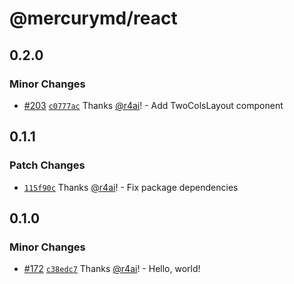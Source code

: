 # @mercurymd/react

## 0.2.0

### Minor Changes

- [#203](https://github.com/r4ai/mercury/pull/203) [`c0777ac`](https://github.com/r4ai/mercury/commit/c0777acc393871671da850e65a53a1c354891f6e) Thanks [@r4ai](https://github.com/r4ai)! - Add TwoColsLayout component

## 0.1.1

### Patch Changes

- [`115f90c`](https://github.com/r4ai/mercury/commit/115f90c49d1fbfaba3bdf3f75f15afdbfefd2588) Thanks [@r4ai](https://github.com/r4ai)! - Fix package dependencies

## 0.1.0

### Minor Changes

- [#172](https://github.com/r4ai/mercury/pull/172) [`c38edc7`](https://github.com/r4ai/mercury/commit/c38edc7708bd1a74e4d8957a5049d8d78f878310) Thanks [@r4ai](https://github.com/r4ai)! - Hello, world!
